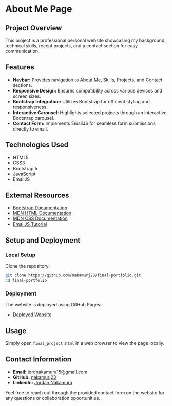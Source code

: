 # About Me Page

## Project Overview

This project is a professional personal website showcasing my background, technical skills, recent projects, and a contact section for easy communication.

## Features

* **Navbar:** Provides navigation to About Me, Skills, Projects, and Contact sections.
* **Responsive Design:** Ensures compatibility across various devices and screen sizes.
* **Bootstrap Integration:** Utilizes Bootstrap for efficient styling and responsiveness.
* **Interactive Carousel:** Highlights selected projects through an interactive Bootstrap carousel.
* **Contact Form:** Implements EmailJS for seamless form submissions directly to email.

## Technologies Used

* HTML5
* CSS3
* Bootstrap 5
* JavaScript
* EmailJS

## External Resources

* [Bootstrap Documentation](https://getbootstrap.com/docs/5.3/getting-started/introduction/)
* [MDN HTML Documentation](https://developer.mozilla.org/en-US/docs/Web/HTML)
* [MDN CSS Documentation](https://developer.mozilla.org/en-US/docs/Web/CSS/Reference)
* [EmailJS Tutorial](https://www.emailjs.com/docs/tutorial/overview/)

## Setup and Deployment

### Local Setup

Clone the repository:

```bash
git clone https://github.com/nakamurj23/final-portfolio.git
cd final-portfolio
```

### Deployment

The website is deployed using GitHub Pages:

* [Deployed Website](https://nakamurj23.github.io/About-Me)

## Usage

Simply open `final_project.html` in a web browser to view the page locally.

## Contact Information

* **Email:** [jordnakamura15@gmail.com](mailto:jordnakamura15@gmail.com)
* **GitHub:** [nakamurj23](https://github.com/nakamurj23)
* **LinkedIn:** [Jordan Nakamura](https://linkedin.com/in/...)

Feel free to reach out through the provided contact form on the website for any questions or collaboration opportunities.
